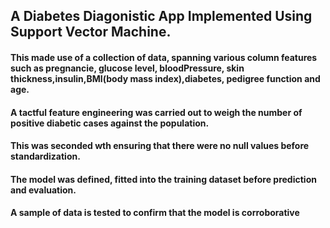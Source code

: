 ## A Diabetes Diagonistic App Implemented Using Support Vector Machine.


#### This made use of a collection of data, spanning various column features such as pregnancie, glucose level, bloodPressure, skin thickness,insulin,BMI(body mass index),diabetes, pedigree function and age.


#### A tactful feature engineering was carried out to weigh the number of positive diabetic cases against the population.


#### This was seconded wth ensuring that there were no null values before standardization.


#### The model was defined, fitted into the training dataset before prediction and evaluation.


#### A sample of data is tested to confirm that the model is corroborative

